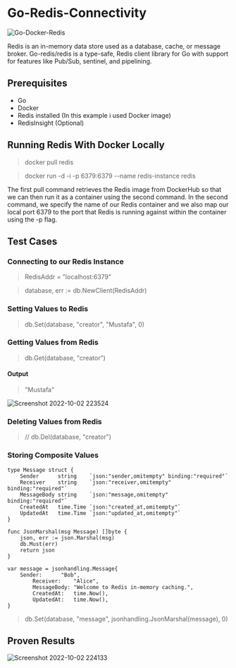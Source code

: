 # Go-Redis-Connectivity

![Go-Docker-Redis](https://user-images.githubusercontent.com/113289516/193471975-65924bbe-a3f6-45ef-ab9c-b8c81afbfaeb.png)

Redis is an in-memory data store used as a database, cache, or message broker. Go-redis/redis is a type-safe, Redis client library for Go with support for features like Pub/Sub, sentinel, and pipelining.

## Prerequisites
- Go
- Docker
- Redis installed (In this example i used Docker image)
- RedisInsight (Optional)

## Running Redis With Docker Locally
> docker pull redis

> docker run -d -i -p 6379:6379 --name redis-instance redis

The first pull command retrieves the Redis image from DockerHub so that we can then run it as a container using the second command. In the second command, we specify the name of our Redis container and we also map our local port 6379 to the port that Redis is running against within the container using the -p flag.

## Test Cases
### Connecting to our Redis Instance
> RedisAddr = "localhost:6379"

> database, err := db.NewClient(RedisAddr)

### Setting Values to Redis
> db.Set(database, "creator", "Mustafa", 0)

### Getting Values from Redis
> db.Get(database, "creator")
#### Output
> "Mustafa"

![Screenshot 2022-10-02 223524](https://user-images.githubusercontent.com/113289516/193472908-039225c1-2d56-43ce-bc4d-85ce896c1f63.png)

### Deleting Values from Redis
> // db.Del(database, "creator")

### Storing Composite Values
```
type Message struct {
	Sender      string    `json:"sender,omitempty" binding:"required"`
	Receiver    string    `json:"receiver,omitempty" binding:"required"`
	MessageBody string    `json:"message,omitempty" binding:"required"`
	CreatedAt   time.Time `json:"created_at,omitempty"`
	UpdatedAt   time.Time `json:"updated_at,omitempty"`
}

func JsonMarshal(msg Message) []byte {
	json, err := json.Marshal(msg)
	db.Must(err)
	return json
}
```

```
var message = jsonhandling.Message{
    Sender:      "Bob",
		Receiver:    "Alice",
		MessageBody: "Welcome to Redis in-memory caching.",
		CreatedAt:   time.Now(),
		UpdatedAt:   time.Now(),
}
```
> db.Set(database, "message", jsonhandling.JsonMarshal(message), 0)

## Proven Results
![Screenshot 2022-10-02 224133](https://user-images.githubusercontent.com/113289516/193473116-13382647-5006-44dd-9c7a-c40dc0d1132d.png)

